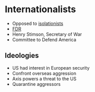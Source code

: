 # Internationalists
- Opposed to [isolationists](isolationists.md)
- [FDR](roosevelt_franklin.md)
- Henry Stimson, Secretary of War
- Committee to Defend America

## Ideologies
- US had interest in European security
- Confront overseas aggression
- Axis powers a threat to the US
- Quarantine aggressors
